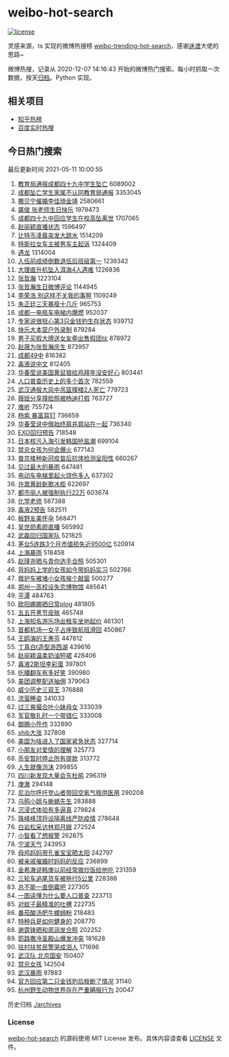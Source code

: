 # weibo-hot-search

[![license](https://img.shields.io/github/license/Arrackisarookie/weibo-hot-search)](https://github.com/Arrackisarookie/weibo-hot-search/blob/master/LICENSE)

灵感来源，ts 实现的微博热搜榜 [weibo-trending-hot-search](https://github.com/justjavac/weibo-trending-hot-search)，感谢[迷渡](https://github.com/justjavac)大佬的思路~

微博热搜，记录从 2020-12-07 14:16:43 开始的微博热门搜索。每小时抓取一次数据，按天[归档](./archives)。Python 实现。

## 相关项目
+ [知乎热榜](https://github.com/Arrackisarookie/zhihu-top-search)
+ [百度实时热搜](https://github.com/Arrackisarookie/baidu-hot-search)

## 今日热门搜索

<!-- Rank Begin -->

最后更新时间 2021-05-11 10:00:55

1. [教育局通报成都四十九中学生坠亡](https://s.weibo.com/weibo?q=%23%E6%95%99%E8%82%B2%E5%B1%80%E9%80%9A%E6%8A%A5%E6%88%90%E9%83%BD%E5%9B%9B%E5%8D%81%E4%B9%9D%E4%B8%AD%E5%AD%A6%E7%94%9F%E5%9D%A0%E4%BA%A1%23&Refer=top) 6089002
1. [成都坠亡学生家属不认同教育局通报](https://s.weibo.com/weibo?q=%23%E6%88%90%E9%83%BD%E5%9D%A0%E4%BA%A1%E5%AD%A6%E7%94%9F%E5%AE%B6%E5%B1%9E%E4%B8%8D%E8%AE%A4%E5%90%8C%E6%95%99%E8%82%B2%E5%B1%80%E9%80%9A%E6%8A%A5%23&Refer=top) 3353045
1. [撒贝宁催婚李佳琦金靖](https://s.weibo.com/weibo?q=%23%E6%92%92%E8%B4%9D%E5%AE%81%E5%82%AC%E5%A9%9A%E6%9D%8E%E4%BD%B3%E7%90%A6%E9%87%91%E9%9D%96%23&Refer=top) 2580661
1. [龚俊 张老师生日快乐](https://s.weibo.com/weibo?q=%E9%BE%9A%E4%BF%8A%20%E5%BC%A0%E8%80%81%E5%B8%88%E7%94%9F%E6%97%A5%E5%BF%AB%E4%B9%90&Refer=top) 1979473
1. [成都四十九中回应学生在校高坠离世](https://s.weibo.com/weibo?q=%23%E6%88%90%E9%83%BD%E5%9B%9B%E5%8D%81%E4%B9%9D%E4%B8%AD%E5%9B%9E%E5%BA%94%E5%AD%A6%E7%94%9F%E5%9C%A8%E6%A0%A1%E9%AB%98%E5%9D%A0%E7%A6%BB%E4%B8%96%23&Refer=top) 1707065
1. [赵丽颖直播状态](https://s.weibo.com/weibo?q=%23%E8%B5%B5%E4%B8%BD%E9%A2%96%E7%9B%B4%E6%92%AD%E7%8A%B6%E6%80%81%23&Refer=top) 1596497
1. [比特币凌晨突发大跳水](https://s.weibo.com/weibo?q=%E6%AF%94%E7%89%B9%E5%B8%81%E5%87%8C%E6%99%A8%E7%AA%81%E5%8F%91%E5%A4%A7%E8%B7%B3%E6%B0%B4&Refer=top) 1514209
1. [特斯拉女车主被男车主起诉](https://s.weibo.com/weibo?q=%23%E7%89%B9%E6%96%AF%E6%8B%89%E5%A5%B3%E8%BD%A6%E4%B8%BB%E8%A2%AB%E7%94%B7%E8%BD%A6%E4%B8%BB%E8%B5%B7%E8%AF%89%23&Refer=top) 1324409
1. [遇龙](https://s.weibo.com/weibo?q=%E9%81%87%E9%BE%99&Refer=top) 1314004
1. [入伍前成绩倒数退伍后班级第一](https://s.weibo.com/weibo?q=%23%E5%85%A5%E4%BC%8D%E5%89%8D%E6%88%90%E7%BB%A9%E5%80%92%E6%95%B0%E9%80%80%E4%BC%8D%E5%90%8E%E7%8F%AD%E7%BA%A7%E7%AC%AC%E4%B8%80%23&Refer=top) 1239342
1. [大理直升机坠入洱海4人遇难](https://s.weibo.com/weibo?q=%E5%A4%A7%E7%90%86%E7%9B%B4%E5%8D%87%E6%9C%BA%E5%9D%A0%E5%85%A5%E6%B4%B1%E6%B5%B74%E4%BA%BA%E9%81%87%E9%9A%BE&Refer=top) 1226836
1. [张哲瀚](https://s.weibo.com/weibo?q=%E5%BC%A0%E5%93%B2%E7%80%9A&Refer=top) 1223104
1. [张哲瀚生日微博评论](https://s.weibo.com/weibo?q=%23%E5%BC%A0%E5%93%B2%E7%80%9A%E7%94%9F%E6%97%A5%E5%BE%AE%E5%8D%9A%E8%AF%84%E8%AE%BA%23&Refer=top) 1144945
1. [李荣浩 别这样不关我的事啊](https://s.weibo.com/weibo?q=%E6%9D%8E%E8%8D%A3%E6%B5%A9%20%E5%88%AB%E8%BF%99%E6%A0%B7%E4%B8%8D%E5%85%B3%E6%88%91%E7%9A%84%E4%BA%8B%E5%95%8A&Refer=top) 1109249
1. [朱正廷三天暴瘦十几斤](https://s.weibo.com/weibo?q=%23%E6%9C%B1%E6%AD%A3%E5%BB%B7%E4%B8%89%E5%A4%A9%E6%9A%B4%E7%98%A6%E5%8D%81%E5%87%A0%E6%96%A4%23&Refer=top) 965753
1. [成都一电瓶车电梯内爆燃](https://s.weibo.com/weibo?q=%23%E6%88%90%E9%83%BD%E4%B8%80%E7%94%B5%E7%93%B6%E8%BD%A6%E7%94%B5%E6%A2%AF%E5%86%85%E7%88%86%E7%87%83%23&Refer=top) 952037
1. [专家说很担心第3只金钱豹生存状态](https://s.weibo.com/weibo?q=%23%E4%B8%93%E5%AE%B6%E8%AF%B4%E5%BE%88%E6%8B%85%E5%BF%83%E7%AC%AC3%E5%8F%AA%E9%87%91%E9%92%B1%E8%B1%B9%E7%94%9F%E5%AD%98%E7%8A%B6%E6%80%81%23&Refer=top) 939712
1. [快乐大本营户外录制](https://s.weibo.com/weibo?q=%23%E5%BF%AB%E4%B9%90%E5%A4%A7%E6%9C%AC%E8%90%A5%E6%88%B7%E5%A4%96%E5%BD%95%E5%88%B6%23&Refer=top) 879284
1. [男子买假大牌送女友牵出售假团伙](https://s.weibo.com/weibo?q=%23%E7%94%B7%E5%AD%90%E4%B9%B0%E5%81%87%E5%A4%A7%E7%89%8C%E9%80%81%E5%A5%B3%E5%8F%8B%E7%89%B5%E5%87%BA%E5%94%AE%E5%81%87%E5%9B%A2%E4%BC%99%23&Refer=top) 878972
1. [赵薇为张哲瀚庆生](https://s.weibo.com/weibo?q=%23%E8%B5%B5%E8%96%87%E4%B8%BA%E5%BC%A0%E5%93%B2%E7%80%9A%E5%BA%86%E7%94%9F%23&Refer=top) 873957
1. [成都49中](https://s.weibo.com/weibo?q=%23%E6%88%90%E9%83%BD49%E4%B8%AD%23&Refer=top) 816382
1. [毒液说中文](https://s.weibo.com/weibo?q=%23%E6%AF%92%E6%B6%B2%E8%AF%B4%E4%B8%AD%E6%96%87%23&Refer=top) 812405
1. [华春莹说美国黄鼠狼给鸡拜年没安好心](https://s.weibo.com/weibo?q=%23%E5%8D%8E%E6%98%A5%E8%8E%B9%E8%AF%B4%E7%BE%8E%E5%9B%BD%E9%BB%84%E9%BC%A0%E7%8B%BC%E7%BB%99%E9%B8%A1%E6%8B%9C%E5%B9%B4%E6%B2%A1%E5%AE%89%E5%A5%BD%E5%BF%83%23&Refer=top) 803441
1. [人口普查历史上的多个首次](https://s.weibo.com/weibo?q=%23%E4%BA%BA%E5%8F%A3%E6%99%AE%E6%9F%A5%E5%8E%86%E5%8F%B2%E4%B8%8A%E7%9A%84%E5%A4%9A%E4%B8%AA%E9%A6%96%E6%AC%A1%23&Refer=top) 782559
1. [武汉通报大风中吊篮撞楼2人死亡](https://s.weibo.com/weibo?q=%23%E6%AD%A6%E6%B1%89%E9%80%9A%E6%8A%A5%E5%A4%A7%E9%A3%8E%E4%B8%AD%E5%90%8A%E7%AF%AE%E6%92%9E%E6%A5%BC2%E4%BA%BA%E6%AD%BB%E4%BA%A1%23&Refer=top) 779723
1. [薇娅分享撞脸照被杨迪打假](https://s.weibo.com/weibo?q=%23%E8%96%87%E5%A8%85%E5%88%86%E4%BA%AB%E6%92%9E%E8%84%B8%E7%85%A7%E8%A2%AB%E6%9D%A8%E8%BF%AA%E6%89%93%E5%81%87%23&Refer=top) 763727
1. [难听](https://s.weibo.com/weibo?q=%23%E9%9A%BE%E5%90%AC%23&Refer=top) 755724
1. [杨紫 暴富耳钉](https://s.weibo.com/weibo?q=%E6%9D%A8%E7%B4%AB%20%E6%9A%B4%E5%AF%8C%E8%80%B3%E9%92%89&Refer=top) 736659
1. [华春莹说中俄始终肩并肩站在一起](https://s.weibo.com/weibo?q=%23%E5%8D%8E%E6%98%A5%E8%8E%B9%E8%AF%B4%E4%B8%AD%E4%BF%84%E5%A7%8B%E7%BB%88%E8%82%A9%E5%B9%B6%E8%82%A9%E7%AB%99%E5%9C%A8%E4%B8%80%E8%B5%B7%23&Refer=top) 736340
1. [EXO回归预告](https://s.weibo.com/weibo?q=%23EXO%E5%9B%9E%E5%BD%92%E9%A2%84%E5%91%8A%23&Refer=top) 718548
1. [日本核污入海引发韩国抢盐潮](https://s.weibo.com/weibo?q=%23%E6%97%A5%E6%9C%AC%E6%A0%B8%E6%B1%A1%E5%85%A5%E6%B5%B7%E5%BC%95%E5%8F%91%E9%9F%A9%E5%9B%BD%E6%8A%A2%E7%9B%90%E6%BD%AE%23&Refer=top) 699104
1. [禁忌女孩为何会爆火](https://s.weibo.com/weibo?q=%23%E7%A6%81%E5%BF%8C%E5%A5%B3%E5%AD%A9%E4%B8%BA%E4%BD%95%E4%BC%9A%E7%88%86%E7%81%AB%23&Refer=top) 677143
1. [普京接种新冠疫苗后抗体检测呈阳性](https://s.weibo.com/weibo?q=%23%E6%99%AE%E4%BA%AC%E6%8E%A5%E7%A7%8D%E6%96%B0%E5%86%A0%E7%96%AB%E8%8B%97%E5%90%8E%E6%8A%97%E4%BD%93%E6%A3%80%E6%B5%8B%E5%91%88%E9%98%B3%E6%80%A7%23&Refer=top) 660267
1. [见过最大的暴雨](https://s.weibo.com/weibo?q=%23%E8%A7%81%E8%BF%87%E6%9C%80%E5%A4%A7%E7%9A%84%E6%9A%B4%E9%9B%A8%23&Refer=top) 647481
1. [电动车电梯里起火烧伤多人](https://s.weibo.com/weibo?q=%23%E7%94%B5%E5%8A%A8%E8%BD%A6%E7%94%B5%E6%A2%AF%E9%87%8C%E8%B5%B7%E7%81%AB%E7%83%A7%E4%BC%A4%E5%A4%9A%E4%BA%BA%23&Refer=top) 637302
1. [许嵩黄龄新歌冰柜](https://s.weibo.com/weibo?q=%E8%AE%B8%E5%B5%A9%E9%BB%84%E9%BE%84%E6%96%B0%E6%AD%8C%E5%86%B0%E6%9F%9C&Refer=top) 622697
1. [都市丽人被强制执行22万](https://s.weibo.com/weibo?q=%E9%83%BD%E5%B8%82%E4%B8%BD%E4%BA%BA%E8%A2%AB%E5%BC%BA%E5%88%B6%E6%89%A7%E8%A1%8C22%E4%B8%87&Refer=top) 603674
1. [化学老师](https://s.weibo.com/weibo?q=%E5%8C%96%E5%AD%A6%E8%80%81%E5%B8%88&Refer=top) 587388
1. [毒液2预告](https://s.weibo.com/weibo?q=%23%E6%AF%92%E6%B6%B22%E9%A2%84%E5%91%8A%23&Refer=top) 582511
1. [板野友美怀孕](https://s.weibo.com/weibo?q=%E6%9D%BF%E9%87%8E%E5%8F%8B%E7%BE%8E%E6%80%80%E5%AD%95&Refer=top) 568471
1. [吴世勋素颜直播](https://s.weibo.com/weibo?q=%23%E5%90%B4%E4%B8%96%E5%8B%8B%E7%B4%A0%E9%A2%9C%E7%9B%B4%E6%92%AD%23&Refer=top) 565992
1. [武磊回归国家队](https://s.weibo.com/weibo?q=%23%E6%AD%A6%E7%A3%8A%E5%9B%9E%E5%BD%92%E5%9B%BD%E5%AE%B6%E9%98%9F%23&Refer=top) 521825
1. [茅台5连跌3个月市值损失近9500亿](https://s.weibo.com/weibo?q=%23%E8%8C%85%E5%8F%B05%E8%BF%9E%E8%B7%8C3%E4%B8%AA%E6%9C%88%E5%B8%82%E5%80%BC%E6%8D%9F%E5%A4%B1%E8%BF%919500%E4%BA%BF%23&Refer=top) 520914
1. [上海暴雨](https://s.weibo.com/weibo?q=%23%E4%B8%8A%E6%B5%B7%E6%9A%B4%E9%9B%A8%23&Refer=top) 518458
1. [赵瑾尧晒与青你选手合照](https://s.weibo.com/weibo?q=%E8%B5%B5%E7%91%BE%E5%B0%A7%E6%99%92%E4%B8%8E%E9%9D%92%E4%BD%A0%E9%80%89%E6%89%8B%E5%90%88%E7%85%A7&Refer=top) 505301
1. [背妈妈上学的女孩如今带妈妈实习](https://s.weibo.com/weibo?q=%23%E8%83%8C%E5%A6%88%E5%A6%88%E4%B8%8A%E5%AD%A6%E7%9A%84%E5%A5%B3%E5%AD%A9%E5%A6%82%E4%BB%8A%E5%B8%A6%E5%A6%88%E5%A6%88%E5%AE%9E%E4%B9%A0%23&Refer=top) 502766
1. [救护车被堵小女孩挨个敲窗](https://s.weibo.com/weibo?q=%E6%95%91%E6%8A%A4%E8%BD%A6%E8%A2%AB%E5%A0%B5%E5%B0%8F%E5%A5%B3%E5%AD%A9%E6%8C%A8%E4%B8%AA%E6%95%B2%E7%AA%97&Refer=top) 500277
1. [郑州一高校设失恋博物馆](https://s.weibo.com/weibo?q=%E9%83%91%E5%B7%9E%E4%B8%80%E9%AB%98%E6%A0%A1%E8%AE%BE%E5%A4%B1%E6%81%8B%E5%8D%9A%E7%89%A9%E9%A6%86&Refer=top) 485641
1. [平潭](https://s.weibo.com/weibo?q=%E5%B9%B3%E6%BD%AD&Refer=top) 484763
1. [欧阳娜娜晒日常plog](https://s.weibo.com/weibo?q=%23%E6%AC%A7%E9%98%B3%E5%A8%9C%E5%A8%9C%E6%99%92%E6%97%A5%E5%B8%B8plog%23&Refer=top) 481805
1. [五五开黑节皮肤](https://s.weibo.com/weibo?q=%23%E4%BA%94%E4%BA%94%E5%BC%80%E9%BB%91%E8%8A%82%E7%9A%AE%E8%82%A4%23&Refer=top) 465748
1. [上海知名游乐场出租车坐地起价](https://s.weibo.com/weibo?q=%E4%B8%8A%E6%B5%B7%E7%9F%A5%E5%90%8D%E6%B8%B8%E4%B9%90%E5%9C%BA%E5%87%BA%E7%A7%9F%E8%BD%A6%E5%9D%90%E5%9C%B0%E8%B5%B7%E4%BB%B7&Refer=top) 461301
1. [首都机场一女子占座致航班滑回](https://s.weibo.com/weibo?q=%23%E9%A6%96%E9%83%BD%E6%9C%BA%E5%9C%BA%E4%B8%80%E5%A5%B3%E5%AD%90%E5%8D%A0%E5%BA%A7%E8%87%B4%E8%88%AA%E7%8F%AD%E6%BB%91%E5%9B%9E%23&Refer=top) 450867
1. [王鸥演的王惠芬](https://s.weibo.com/weibo?q=%23%E7%8E%8B%E9%B8%A5%E6%BC%94%E7%9A%84%E7%8E%8B%E6%83%A0%E8%8A%AC%23&Refer=top) 447812
1. [丁真白t造型游西湖](https://s.weibo.com/weibo?q=%23%E4%B8%81%E7%9C%9F%E7%99%BDt%E9%80%A0%E5%9E%8B%E6%B8%B8%E8%A5%BF%E6%B9%96%23&Refer=top) 439616
1. [赵丽颖温柔奶油短裙](https://s.weibo.com/weibo?q=%23%E8%B5%B5%E4%B8%BD%E9%A2%96%E6%B8%A9%E6%9F%94%E5%A5%B6%E6%B2%B9%E7%9F%AD%E8%A3%99%23&Refer=top) 428406
1. [毒液2斯坦李彩蛋](https://s.weibo.com/weibo?q=%23%E6%AF%92%E6%B6%B22%E6%96%AF%E5%9D%A6%E6%9D%8E%E5%BD%A9%E8%9B%8B%23&Refer=top) 397801
1. [吃播翻车有多好笑](https://s.weibo.com/weibo?q=%23%E5%90%83%E6%92%AD%E7%BF%BB%E8%BD%A6%E6%9C%89%E5%A4%9A%E5%A5%BD%E7%AC%91%23&Refer=top) 390980
1. [美团调整配送抽佣](https://s.weibo.com/weibo?q=%E7%BE%8E%E5%9B%A2%E8%B0%83%E6%95%B4%E9%85%8D%E9%80%81%E6%8A%BD%E4%BD%A3&Refer=top) 379063
1. [威少历史三双王](https://s.weibo.com/weibo?q=%23%E5%A8%81%E5%B0%91%E5%8E%86%E5%8F%B2%E4%B8%89%E5%8F%8C%E7%8E%8B%23&Refer=top) 376888
1. [流萤睡姿](https://s.weibo.com/weibo?q=%23%E6%B5%81%E8%90%A4%E7%9D%A1%E5%A7%BF%23&Refer=top) 341033
1. [过三爽撮合叶小妹母女](https://s.weibo.com/weibo?q=%23%E8%BF%87%E4%B8%89%E7%88%BD%E6%92%AE%E5%90%88%E5%8F%B6%E5%B0%8F%E5%A6%B9%E6%AF%8D%E5%A5%B3%23&Refer=top) 333039
1. [军官敬礼时一个带错仨](https://s.weibo.com/weibo?q=%E5%86%9B%E5%AE%98%E6%95%AC%E7%A4%BC%E6%97%B6%E4%B8%80%E4%B8%AA%E5%B8%A6%E9%94%99%E4%BB%A8&Refer=top) 333008
1. [御赐小仵作](https://s.weibo.com/weibo?q=%E5%BE%A1%E8%B5%90%E5%B0%8F%E4%BB%B5%E4%BD%9C&Refer=top) 332890
1. [shib大涨](https://s.weibo.com/weibo?q=%23shib%E5%A4%A7%E6%B6%A8%23&Refer=top) 327808
1. [美国为啥进入了国家紧急状态](https://s.weibo.com/weibo?q=%23%E7%BE%8E%E5%9B%BD%E4%B8%BA%E5%95%A5%E8%BF%9B%E5%85%A5%E4%BA%86%E5%9B%BD%E5%AE%B6%E7%B4%A7%E6%80%A5%E7%8A%B6%E6%80%81%23&Refer=top) 327714
1. [小朋友对爱情的理解](https://s.weibo.com/weibo?q=%E5%B0%8F%E6%9C%8B%E5%8F%8B%E5%AF%B9%E7%88%B1%E6%83%85%E7%9A%84%E7%90%86%E8%A7%A3&Refer=top) 325773
1. [币安暂时停止所有提款](https://s.weibo.com/weibo?q=%E5%B8%81%E5%AE%89%E6%9A%82%E6%97%B6%E5%81%9C%E6%AD%A2%E6%89%80%E6%9C%89%E6%8F%90%E6%AC%BE&Refer=top) 313772
1. [人生就像泡沫](https://s.weibo.com/weibo?q=%E4%BA%BA%E7%94%9F%E5%B0%B1%E5%83%8F%E6%B3%A1%E6%B2%AB&Refer=top) 299855
1. [四川新发现大量会东杜鹃](https://s.weibo.com/weibo?q=%23%E5%9B%9B%E5%B7%9D%E6%96%B0%E5%8F%91%E7%8E%B0%E5%A4%A7%E9%87%8F%E4%BC%9A%E4%B8%9C%E6%9D%9C%E9%B9%83%23&Refer=top) 296319
1. [庚澈](https://s.weibo.com/weibo?q=%E5%BA%9A%E6%BE%88&Refer=top) 294148
1. [尼泊尔呼吁登山者带回空氧气瓶供医用](https://s.weibo.com/weibo?q=%23%E5%B0%BC%E6%B3%8A%E5%B0%94%E5%91%BC%E5%90%81%E7%99%BB%E5%B1%B1%E8%80%85%E5%B8%A6%E5%9B%9E%E7%A9%BA%E6%B0%A7%E6%B0%94%E7%93%B6%E4%BE%9B%E5%8C%BB%E7%94%A8%23&Refer=top) 290208
1. [乌鸦小姐与蜥蜴先生](https://s.weibo.com/weibo?q=%E4%B9%8C%E9%B8%A6%E5%B0%8F%E5%A7%90%E4%B8%8E%E8%9C%A5%E8%9C%B4%E5%85%88%E7%94%9F&Refer=top) 283888
1. [沉浸式体验有多逼真](https://s.weibo.com/weibo?q=%E6%B2%89%E6%B5%B8%E5%BC%8F%E4%BD%93%E9%AA%8C%E6%9C%89%E5%A4%9A%E9%80%BC%E7%9C%9F&Refer=top) 279824
1. [珠峰峰顶将设隔离线严防疫情](https://s.weibo.com/weibo?q=%23%E7%8F%A0%E5%B3%B0%E5%B3%B0%E9%A1%B6%E5%B0%86%E8%AE%BE%E9%9A%94%E7%A6%BB%E7%BA%BF%E4%B8%A5%E9%98%B2%E7%96%AB%E6%83%85%23&Refer=top) 278648
1. [白岩松采访林郑月娥](https://s.weibo.com/weibo?q=%23%E7%99%BD%E5%B2%A9%E6%9D%BE%E9%87%87%E8%AE%BF%E6%9E%97%E9%83%91%E6%9C%88%E5%A8%A5%23&Refer=top) 272524
1. [小智看了想报警](https://s.weibo.com/weibo?q=%E5%B0%8F%E6%99%BA%E7%9C%8B%E4%BA%86%E6%83%B3%E6%8A%A5%E8%AD%A6&Refer=top) 262875
1. [宁波天气](https://s.weibo.com/weibo?q=%E5%AE%81%E6%B3%A2%E5%A4%A9%E6%B0%94&Refer=top) 243953
1. [母鸡妈妈带孔雀宝宝晒太阳](https://s.weibo.com/weibo?q=%23%E6%AF%8D%E9%B8%A1%E5%A6%88%E5%A6%88%E5%B8%A6%E5%AD%94%E9%9B%80%E5%AE%9D%E5%AE%9D%E6%99%92%E5%A4%AA%E9%98%B3%23&Refer=top) 242797
1. [被亲戚催婚时妈妈的反应](https://s.weibo.com/weibo?q=%23%E8%A2%AB%E4%BA%B2%E6%88%9A%E5%82%AC%E5%A9%9A%E6%97%B6%E5%A6%88%E5%A6%88%E7%9A%84%E5%8F%8D%E5%BA%94%23&Refer=top) 236899
1. [金希澈说韩庚以前经常做炒饭给他吃](https://s.weibo.com/weibo?q=%23%E9%87%91%E5%B8%8C%E6%BE%88%E8%AF%B4%E9%9F%A9%E5%BA%9A%E4%BB%A5%E5%89%8D%E7%BB%8F%E5%B8%B8%E5%81%9A%E7%82%92%E9%A5%AD%E7%BB%99%E4%BB%96%E5%90%83%23&Refer=top) 231359
1. [三轮车追尾货车被拖行5公里](https://s.weibo.com/weibo?q=%23%E4%B8%89%E8%BD%AE%E8%BD%A6%E8%BF%BD%E5%B0%BE%E8%B4%A7%E8%BD%A6%E8%A2%AB%E6%8B%96%E8%A1%8C5%E5%85%AC%E9%87%8C%23&Refer=top) 228388
1. [总不能一直倒霉吧](https://s.weibo.com/weibo?q=%23%E6%80%BB%E4%B8%8D%E8%83%BD%E4%B8%80%E7%9B%B4%E5%80%92%E9%9C%89%E5%90%A7%23&Refer=top) 227305
1. [一图读懂为什么要人口普查](https://s.weibo.com/weibo?q=%23%E4%B8%80%E5%9B%BE%E8%AF%BB%E6%87%82%E4%B8%BA%E4%BB%80%E4%B9%88%E8%A6%81%E4%BA%BA%E5%8F%A3%E6%99%AE%E6%9F%A5%23&Refer=top) 223713
1. [对蚊子最精准的吐槽](https://s.weibo.com/weibo?q=%23%E5%AF%B9%E8%9A%8A%E5%AD%90%E6%9C%80%E7%B2%BE%E5%87%86%E7%9A%84%E5%90%90%E6%A7%BD%23&Refer=top) 222735
1. [番茄酸汤肥牛螺蛳粉](https://s.weibo.com/weibo?q=%23%E7%95%AA%E8%8C%84%E9%85%B8%E6%B1%A4%E8%82%A5%E7%89%9B%E8%9E%BA%E8%9B%B3%E7%B2%89%23&Refer=top) 218483
1. [特种兵是如何健身的](https://s.weibo.com/weibo?q=%23%E7%89%B9%E7%A7%8D%E5%85%B5%E6%98%AF%E5%A6%82%E4%BD%95%E5%81%A5%E8%BA%AB%E7%9A%84%23&Refer=top) 208770
1. [谢霆锋晒和周润发合照](https://s.weibo.com/weibo?q=%23%E8%B0%A2%E9%9C%86%E9%94%8B%E6%99%92%E5%92%8C%E5%91%A8%E6%B6%A6%E5%8F%91%E5%90%88%E7%85%A7%23&Refer=top) 202252
1. [耶路撒冷圣殿山爆发冲突](https://s.weibo.com/weibo?q=%E8%80%B6%E8%B7%AF%E6%92%92%E5%86%B7%E5%9C%A3%E6%AE%BF%E5%B1%B1%E7%88%86%E5%8F%91%E5%86%B2%E7%AA%81&Refer=top) 181628
1. [驻村扶贫民警哭成泪人](https://s.weibo.com/weibo?q=%23%E9%A9%BB%E6%9D%91%E6%89%B6%E8%B4%AB%E6%B0%91%E8%AD%A6%E5%93%AD%E6%88%90%E6%B3%AA%E4%BA%BA%23&Refer=top) 171696
1. [武汉队 北京国安](https://s.weibo.com/weibo?q=%E6%AD%A6%E6%B1%89%E9%98%9F%20%E5%8C%97%E4%BA%AC%E5%9B%BD%E5%AE%89&Refer=top) 150407
1. [禁忌女孩](https://s.weibo.com/weibo?q=%E7%A6%81%E5%BF%8C%E5%A5%B3%E5%AD%A9&Refer=top) 142504
1. [武汉暴雨](https://s.weibo.com/weibo?q=%E6%AD%A6%E6%B1%89%E6%9A%B4%E9%9B%A8&Refer=top) 97883
1. [官方回应第二只金钱豹后肢断了情况](https://s.weibo.com/weibo?q=%23%E5%AE%98%E6%96%B9%E5%9B%9E%E5%BA%94%E7%AC%AC%E4%BA%8C%E5%8F%AA%E9%87%91%E9%92%B1%E8%B1%B9%E5%90%8E%E8%82%A2%E6%96%AD%E4%BA%86%E6%83%85%E5%86%B5%23&Refer=top) 31140
1. [杭州野生动物世界存在严重瞒报行为](https://s.weibo.com/weibo?q=%23%E6%9D%AD%E5%B7%9E%E9%87%8E%E7%94%9F%E5%8A%A8%E7%89%A9%E4%B8%96%E7%95%8C%E5%AD%98%E5%9C%A8%E4%B8%A5%E9%87%8D%E7%9E%92%E6%8A%A5%E8%A1%8C%E4%B8%BA%23&Refer=top) 20047
<!-- Rank End -->

历史归档 [./archives](./archives)

### License

[weibo-hot-search](https://github.com/Arrackisarookie/weibo-hot-search) 的源码使用 MIT License 发布。具体内容请查看 [LICENSE](./LICENSE) 文件。
